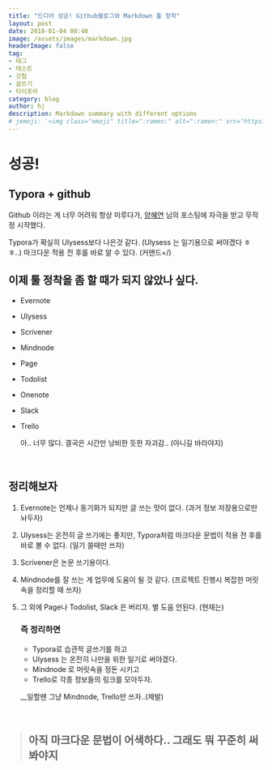 ```yaml
---
title: "드디어 성공! Github블로그와 Markdown 툴 정착"
layout: post
date: 2018-01-04 08:40
image: /assets/images/markdown.jpg
headerImage: false
tag:
- 태그
- 테스트
- 깃헙
- 글쓰기
- 타이포라
category: blog
author: hj
description: Markdown summary with different options
# jemoji: '<img class="emoji" title=":ramen:" alt=":ramen:" src="https://assets.github.com/images/icons/emoji/unicode/1f35c.png" height="20" width="20" align="absmiddle">'
---
```


# 성공!
## Typora + github

Github 이라는 게 너무 어려워 항상 미루다가,
[양혜연](https://imyeonn.github.io/blog/blog/1/) 님의 포스팅에 자극을 받고 무작정 시작했다.

Typora가 확실히 Ulysess보다 나은것 같다. (Ulysess 는 일기용으로 써야겠다 ㅎㅎ..)
마크다운 적용 전 후를 바로 알 수 있다. (커맨드+/)


## 이제 툴 정착을 좀 할 때가 되지 않았나 싶다.

- Evernote

- Ulysess

- Scrivener

- Mindnode

- Page

- Todolist

- Onenote

- Slack

- Trello

  아.. 너무 많다. 결국은 시간만 낭비한 듯한 자괴감.. (아니길 바라야지)

  ​
## 정리해보자 

1. Evernote는 언제나 동기화가 되지만 글 쓰는 맛이 없다. (과거 정보 저장용으로만 놔두자)

2. Ulysess는 온전히 글 쓰기에는 좋지만, Typora처럼 마크다운 문법이 적용 전 후를 바로 볼 수 없다. (일기 쓸때만 쓰자)

3. Scrivener은 논문 쓰기용이다.

4. Mindnode를 잘 쓰는 게 업무에 도움이 될 것 같다. (프로젝트 진행시 복잡한 머릿속을 정리할 때 쓰자)

5. 그 외에 Page나 Todolist, Slack 은 버리자. 별 도움 안된다. (현재는)

   ### 즉 정리하면

   - Typora로 습관적 글쓰기를 하고
   - Ulysess 는 온전히 나만을 위한 일기로 써야겠다. 
   - Mindnode 로 머릿속을 정돈 시키고 
   - Trello로 각종 정보들의 링크를 모아두자.

   __일할땐 그냥 Mindnode, Trello만 쓰자..(제발)

   ​
> ## 아직 마크다운 문법이 어색하다.. 그래도 뭐 꾸준히 써봐야지